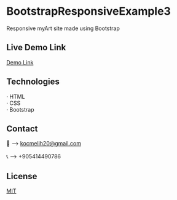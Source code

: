# BootstrapResponsiveExample3
 Responsive myArt site made using Bootstrap
 
## Live Demo Link
<a href="https://melihkocc.github.io/todolist_proje/">Demo Link</a>

## Technologies
· HTML<br>
· CSS<br>
· Bootstrap

## Contact
📧 --> kocmelih20@gmail.com <br><br>
📞 --> +905414490786

## License
[MIT](https://choosealicense.com/licenses/mit/)
